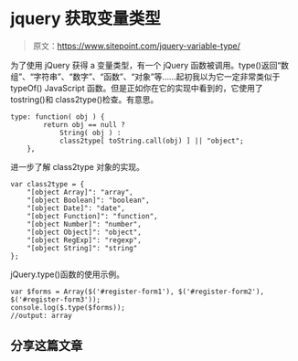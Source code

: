 # jquery 获取变量类型

> 原文：<https://www.sitepoint.com/jquery-variable-type/>

为了使用 jQuery 获得 a 变量类型，有一个 jQuery 函数被调用。type()返回“数组”、“字符串”、“数字”、“函数”、“对象”等……起初我以为它一定非常类似于 typeOf() JavaScript 函数。但是正如你在它的实现中看到的，它使用了 tostring()和 class2type()检查。有意思。


```
type: function( obj ) {
		return obj == null ?
			String( obj ) :
			class2type[ toString.call(obj) ] || "object";
	},
```

进一步了解 class2type 对象的实现。

```
var class2type = {
    "[object Array]": "array",
    "[object Boolean]": "boolean",
    "[object Date]": "date",
    "[object Function]": "function",
    "[object Number]": "number",
    "[object Object]": "object",
    "[object RegExp]": "regexp",
    "[object String]": "string"
};
```

jQuery.type()函数的使用示例。

```
var $forms = Array($('#register-form1'), $('#register-form2'), $('#register-form3'));
console.log($.type($forms));
//output: array
```

## 分享这篇文章